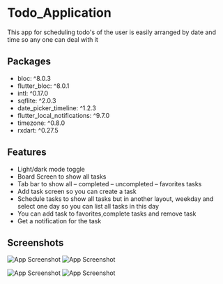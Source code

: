 
# Todo_Application

This app for scheduling todo's of the user is easily arranged by date and time so any one can deal with it


## Packages
 * bloc: ^8.0.3
 * flutter_bloc: ^8.0.1
 * intl: ^0.17.0
 * sqflite: ^2.0.3
 * date_picker_timeline: ^1.2.3
* flutter_local_notifications: ^9.7.0
* timezone: ^0.8.0
* rxdart: ^0.27.5
## Features

- Light/dark mode toggle
- Board Screen to show all tasks
- Tab bar to show all – completed – uncompleted – favorites tasks
- Add task screen so you can create a task
- Schedule tasks to show all tasks but in another layout, weekday and select one day so you can list all tasks in this day
- You can add task to favorites,complete tasks and remove task
- Get a notification for the task


## Screenshots

![App Screenshot](https://i.postimg.cc/0jVRjdYC/2022-08-18-5.png)         ![App Screenshot](https://i.postimg.cc/85HPdvd7/2022-08-18-11.png)

  ![App Screenshot](https://i.postimg.cc/C1YbLjL5/2022-08-18-11.pngg)    ![App Screenshot](https://i.postimg.cc/BnH8LXzK/2022-08-18-12.png)

  
  

